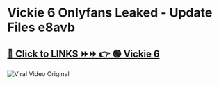 
 # Vickie 6 Onlyfans Leaked - Update Files e8avb

## <h2><a href="https://clipsfans.com/Vickie_6&ref=git">🔗 Click to LINKS ⏩⏩ 👉 🟢 Vickie 6 </a></h2>

<a href="https://clipsfans.com/Vickie_6&ref=git" rel="nofollow" data-target="animated-image.originalLink"><img src="https://i.ibb.co.com/xMMVF88/686577567.gif" alt="Viral Video Original" style="max-width: 100%; display: inline-block;" data-target="animated-image.originalImage"></a>

